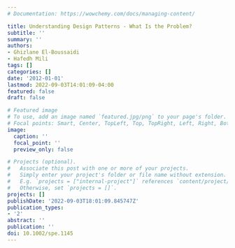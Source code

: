 ```yaml
---
# Documentation: https://wowchemy.com/docs/managing-content/

title: Understanding Design Patterns - What Is the Problem?
subtitle: ''
summary: ''
authors:
- Ghizlane El-Boussaidi
- Hafedh Mili
tags: []
categories: []
date: '2012-01-01'
lastmod: 2022-09-03T14:01:09-04:00
featured: false
draft: false

# Featured image
# To use, add an image named `featured.jpg/png` to your page's folder.
# Focal points: Smart, Center, TopLeft, Top, TopRight, Left, Right, BottomLeft, Bottom, BottomRight.
image:
  caption: ''
  focal_point: ''
  preview_only: false

# Projects (optional).
#   Associate this post with one or more of your projects.
#   Simply enter your project's folder or file name without extension.
#   E.g. `projects = ["internal-project"]` references `content/project/deep-learning/index.md`.
#   Otherwise, set `projects = []`.
projects: []
publishDate: '2022-09-03T18:01:09.845747Z'
publication_types:
- '2'
abstract: ''
publication: ''
doi: 10.1002/spe.1145
---
```

